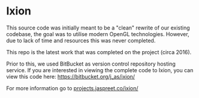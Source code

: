 # Ixion

This source code was initially meant to be a "clean" rewrite of our existing codebase, the goal was to utilise modern OpenGL technologies. However, due to lack of time and resources this was never completed.

This repo is the latest work that was completed on the project (circa 2016).

Prior to this, we used BitBucket as version control repository hosting service. If you are interested in viewing the complete code to Ixion, you can view this code here: https://bitbucket.org/j_as/ixion/

For more information go to <a href="http://projects.jaspreet.co/ixion/">projects.jaspreet.co/ixion/</a>

